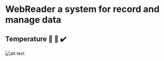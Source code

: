 # WebReader a system for record and manage data

## Temperature :hot_face: :cold_face: :heavy_check_mark:

![alt text]()